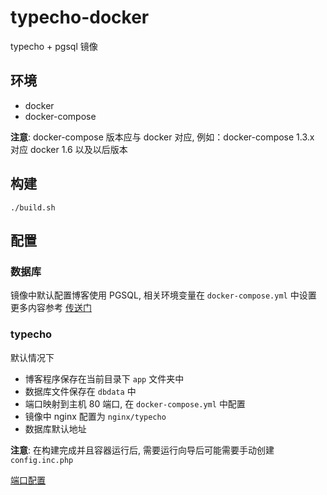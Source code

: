 # typecho-docker
typecho + pgsql 镜像

## 环境
* docker
* docker-compose

**注意**: docker-compose 版本应与 docker 对应, 例如：docker-compose 1.3.x 对应 docker 1.6 以及以后版本

## 构建
```
./build.sh
```

## 配置

### 数据库
镜像中默认配置博客使用 PGSQL, 相关环境变量在 `docker-compose.yml` 中设置
更多内容参考 [传送门](https://hub.docker.com/_/postgres/)

### typecho
默认情况下
* 博客程序保存在当前目录下 `app` 文件夹中
* 数据库文件保存在 `dbdata` 中
* 端口映射到主机 80 端口, 在 `docker-compose.yml` 中配置
* 镜像中 nginx 配置为 `nginx/typecho`
* 数据库默认地址

**注意**: 在构建完成并且容器运行后, 需要运行向导后可能需要手动创建 `config.inc.php`

[端口配置](https://docs.docker.com/compose/compose-file/#ports)
